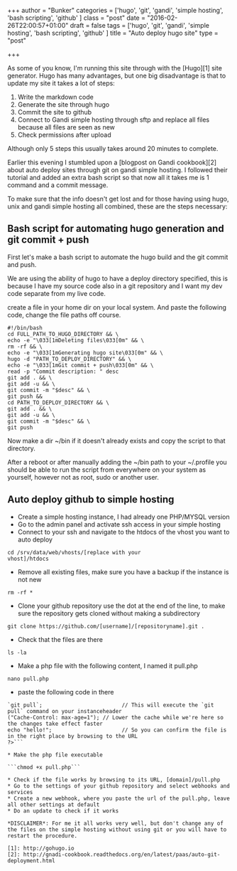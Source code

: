 +++
author = "Bunker"
categories = ['hugo', 'git', 'gandi', 'simple hosting', 'bash scripting', 'github' ]
class = "post"
date = "2016-02-26T22:00:57+01:00"
draft = false
tags = ['hugo', 'git', 'gandi', 'simple hosting', 'bash scripting', 'github' ]
title = "Auto deploy hugo site"
type = "post"

+++

As some of you know, I'm running this site through with the [Hugo][1] site generator. Hugo has many advantages, but one big disadvantage is that to update my site it takes a lot of steps:

1. Write the markdown code
2. Generate the site through hugo
3. Commit the site to github
4. Connect to Gandi simple hosting through sftp and replace all files because all files are seen as new
5. Check permissions after upload

Although only 5 steps this usually takes around 20 minutes to complete.

Earlier this evening I stumbled upon a [blogpost on Gandi cookbook][2] about auto deploy sites through git on gandi simple hosting. I followed their tutorial and added an extra bash script so that now all it takes me is 1 command and a commit message.

To make sure that the info doesn't get lost and for those having using hugo, unix and gandi simple hosting all combined, these are the steps necessary:

## Bash script for automating hugo generation and git commit + push

First let's make a bash script to automate the hugo build and the git commit and push. 

We are using the ability of hugo to have a deploy directory specified, this is because I have my source code also in a git repository and I want my dev code separate from my live code.

create a file in your home dir on your local system. And paste the following code, change the file paths off course.

```
#!/bin/bash
cd FULL_PATH_TO_HUGO_DIRECTORY && \
echo -e "\033[1mDeleting files\033[0m" && \
rm -rf && \
echo -e "\033[1mGenerating hugo site\033[0m" && \
hugo -d "PATH_TO_DEPLOY_DIRECTORY" && \
echo -e "\033[1mGit commit + push\033[0m" && \
read -p "Commit description: " desc
git add . && \
git add -u && \
git commit -m "$desc" && \
git push &&
cd PATH_TO_DEPLOY_DIRECTORY && \
git add . && \
git add -u && \
git commit -m "$desc" && \
git push
```

Now make a dir ~/bin if it doesn't already exists and copy the script to that directory.

After a reboot or after manually adding the ~/bin path to your ~/.profile you should be able to run the script from everywhere on your system as yourself, however not as root, sudo or another user.

## Auto deploy github to simple hosting

* Create a simple hosting instance, I had already one PHP/MYSQL version
* Go to the admin panel and activate ssh access in your simple hosting
* Connect to your ssh and navigate to the htdocs of the vhost you want to auto deploy

<code>cd /srv/data/web/vhosts/[replace with your vhost]/htdocs</code>

* Remove all existing files, make sure you have a backup if the instance is not new

```rm -rf *```


* Clone your github repository use the dot at the end of the line, to make sure the repository gets cloned without making a subdirectory

```git clone https://github.com/[username]/[repositoryname].git .```


* Check that the files are there

```ls -la```

* Make a php file with the following content, I named it pull.php

```nano pull.php```

* paste the following code in there

```<?php
`git pull`;                         // This will execute the `git pull` command on your instanceheader
("Cache-Control: max-age=1"); // Lower the cache while we're here so the changes take effect faster
echo "hello!";                      // So you can confirm the file is in the right place by browsing to the URL
?>```

* Make the php file executable

```chmod +x pull.php```

* Check if the file works by browsing to its URL, [domain]/pull.php
* Go to the settings of your github repository and select webhooks and services
* Create a new webhook, where you paste the url of the pull.php, leave all other settings at default
* Do an update to check if it works

*DISCLAIMER*: For me it all works very well, but don't change any of the files on the simple hosting without using git or you will have to restart the procedure.

[1]: http://gohugo.io
[2]: http://gnadi-cookbook.readthedocs.org/en/latest/paas/auto-git-deployment.html
